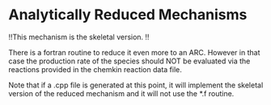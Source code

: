 # Analytically Reduced Mechanisms
!!This mechanism is the skeletal version. !!

There is a fortran routine to reduce it even more to an ARC. However in that case the production rate 
of the species should NOT be evaluated via the reactions provided in the chemkin reaction data file.

Note that if a .cpp file is generated at this point, 
it will implement the skeletal version of the reduced mechanism and it will not use the *.f routine.
